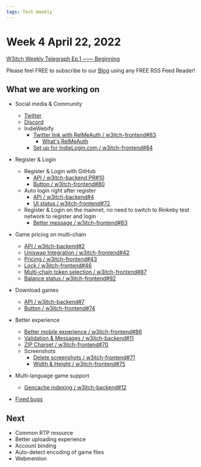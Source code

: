 ```yaml
---
tags: Tech Weekly
---
```

# Week 4 April 22, 2022

[W3itch Weekly Telegraph Ep.1 —— Beginning](https://blog.w3itch.io/2022/04/22/W3itch-Weekly-Telegraph-Ep-1-%E2%80%94%E2%80%94-Beginning/)

Please feel FREE to subscribe to our [Blog](https://blog.w3itch.io) using any FREE RSS Feed Reader!

## What we are working on

- Social media & Community
  - [Twitter](https://twitter.com/w3itchio)
  - [Discord](https://discord.gg/9eytfsyKPG)
  - IndieWebify
    - [Twitter link with RelMeAuth  / w3itch-frontend#83](https://github.com/w3itch-crafter/w3itch-frontend/issues/83)
      - [What's RelMeAuth](https://indieweb.org/RelMeAuth)
    - [Set up for IndieLogin.com / w3itch-frontend#84](https://github.com/w3itch-crafter/w3itch-frontend/issues/84) 
- Register & Login

  - Register & Login with GitHub
    - [API / w3itch-backend PR#10](https://github.com/w3itch-crafter/w3itch-backend/pull/10)
    - [Button / w3itch-frontend#80](https://github.com/w3itch-crafter/w3itch-frontend/issues/80)
  - Auto login right after register
    - [API / w3itch-backend#4](https://github.com/w3itch-crafter/w3itch-backend/issues/4)
    - [UI status / w3itch-frontend#72](https://github.com/w3itch-crafter/w3itch-frontend/issues/72)
  - Register & Login on the mainnet, no need to switch to Rinkeby test network to register and login 
    - [Better message / w3itch-frontend#63](https://github.com/w3itch-crafter/w3itch-frontend/issues/63)
- Game pricing on multi-chain
  - [API / w3itch-backend#2](https://github.com/w3itch-crafter/w3itch-backend/issues/2)
  - [Uniswap Integration / w3itch-frontend#42](https://github.com/w3itch-crafter/w3itch-frontend/issues/43)
  - [Pricing / w3itch-frontend#43](https://github.com/w3itch-crafter/w3itch-frontend/issues/43)
  - [Lock / w3itch-frontend#46](https://github.com/w3itch-crafter/w3itch-frontend/issues/46)
  - [Multi-chain token selection / w3itch-frontend#87](https://github.com/w3itch-crafter/w3itch-frontend/issues/87)
  - [Balance status / w3itch-frontend#92](https://github.com/w3itch-crafter/w3itch-frontend/issues/92)
- Download games
  - [API / w3itch-backend#7](https://github.com/w3itch-crafter/w3itch-backend/issues/7)
  - [Button / w3itch-frontend#74](https://github.com/w3itch-crafter/w3itch-frontend/issues/74)
- Better experience
  - [Better mobile experience / w3itch-frontend#86](https://github.com/w3itch-crafter/w3itch-frontend/issues/86)
  - [Validation & Messages / w3itch-backend#11](https://github.com/w3itch-crafter/w3itch-backend/pull/11)
  - [ZIP Charset / w3itch-frontend#70](https://github.com/w3itch-crafter/w3itch-frontend/issues/70)
  - Screenshots
    - [Delete screenshots / w3itch-frontend#71](https://github.com/w3itch-crafter/w3itch-frontend/issues/71)
    - [Width & Height / w3itch-frontend#75](https://github.com/w3itch-crafter/w3itch-frontend/issues/75)
- Multi-language game support 
  - [Gencache indexing / w3itch-backend#12](https://github.com/w3itch-crafter/w3itch-backend/issues/12)
- [Fixed bugs](https://github.com/search?q=is%3Aclosed+is%3Aissue+user%3Aw3itch-crafter++sort%3Acomments-desc+label%3Abug)

## Next

- Common RTP resource
- Better uploading experience
- Account binding
- Auto-detect encoding of game files
- Webmention

